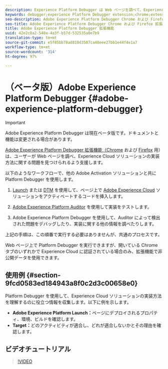 ```yaml
---
description: Experience Platform Debugger は Web ページを調べて、Experience Cloud ソリューションの実装方法に関する問題を顧客が見つけられるよう支援します。
keywords: debugger;experience Platform Debugger extension;chrome;extension
seo-description: Adobe Experience Platform Debugger Chrome および Firefox 拡張機能の技術ドキュメント - Web ページを調べて Experience Cloud ソリューションの実装の問題を把握します
seo-title: Adobe Experience Platform Debugger Chrome および Firefox 拡張機能
title: Adobe Experience Platform Debugger 拡張機能
uuid: 42e2c8a2-548a-4a3f-b57d-532535a0e7b9
translation-type: tm+mt
source-git-commit: e5f85bb78ad818d3507ca48eee27bb1e44f4e1a7
workflow-type: tm+mt
source-wordcount: '314'
ht-degree: 97%

---
```



# （ベータ版）Adobe Experience Platform Debugger {#adobe-experience-platform-debugger}

>[!IMPORTANT]
>
>Adobe Experience Platform Debugger は現在ベータ版です。ドキュメントと機能は変更される場合があります。

[Adobe Experience Platform Debugger 拡張機能（Chrome](https://chrome.google.com/webstore/detail/adobe-experience-cloud-de/ocdmogmohccmeicdhlhhgepeaijenapj) および [Firefox](https://addons.mozilla.org/ja/firefox/addon/adobe-experience-platform-dbg/) 用）は、ユーザーが Web ページを調べ、Experience Cloud ソリューションの実装方法に関する問題を見つけられるよう支援します。

以下のようなワークフローで、他の Adobe Activation ソリューションと共に Platform Debugger を使用します。

1. [Launch](https://docs.adobe.com/content/help/ja-JP/launch/using/overview.html) または [DTM](https://docs.adobe.com/content/help/ja-JP/dtm/using/dtm-home.html) を使用して、ページ上で [Adobe Experience Cloud](https://docs.adobe.com/content/help/ja-JP/core-services/interface/experience-cloud.html) ソリューションをアクティベートするコードを挿入します。

1. [Adobe Experience Platform Auditor](https://experiencecloud.adobe.com/resources/help/ja_JP/auditor/) を使用して実装をテストします。
1. Adobe Experience Platform Debugger を使用して、Auditor によって検出された問題をデバッグしたり、実装に関する他の情報を調べたりします。

上記の手順は、この順番で実行する必要はありませんが、共通のプロセスです。

Web ページ上で Platform Debugger を実行できますが、開いている Chrome タブのいずれかで Experience Cloud に認証されている場合のみ、拡張機能で非公開データを使用できます。

## 使用例 {#section-9fcd0583ed184943a8f0c2d3c00658e0}

Platform Debugger を使用して、Experience Cloud ソリューションの実装方法を理解するのに役立つ情報を収集します。以下に例を示します。

* **Adobe Experience Platform Launch：**&#x200B;ページにデプロイされるプロパティ、環境、ビルドを確認します。
* **Target：**&#x200B;どのアクティビティが適合し、どれが適合しないかとその理由を確認します。

## ビデオチュートリアル

>[!VIDEO](https://video.tv.adobe.com/v/32156?quality=12&learn=on)